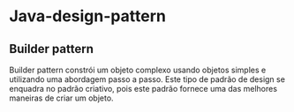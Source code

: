 # Java-design-pattern

## Builder pattern 

Builder pattern constrói um objeto complexo usando objetos simples e utilizando uma abordagem passo a passo. Este tipo de padrão de design se enquadra no padrão criativo, pois este padrão fornece uma das melhores maneiras de criar um objeto.

